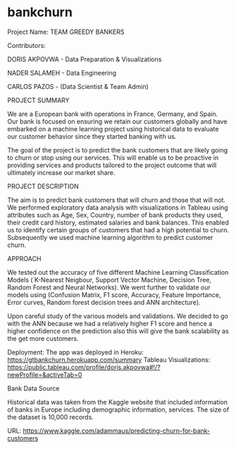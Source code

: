 # bankchurn
Project Name: TEAM GREEDY  BANKERS

Contributors:

DORIS AKPOVWA - Data Preparation & 
Visualizations

NADER SALAMEH - Data Engineering

CARLOS PAZOS - (Data Scientist & Team Admin)


PROJECT SUMMARY

We are a European bank with operations in France, Germany, and Spain. Our bank is focused on ensuring we retain our customers globally and have embarked on a machine learning project using historical data to evaluate our customer behavior since they started banking with us. 

The goal of the project is to predict the bank customers that are likely going to churn or stop using our services. This will enable us to be proactive in providing services and products tailored to the project outcome that will ultimately increase our market share. 


PROJECT DESCRIPTION 

The aim is to predict bank customers that will churn and those that will not. We performed exploratory data analysis with visualizations in Tableau using attributes such as Age, Sex, Country, number of bank products they used, their credit card history, estimated salaries and bank balances. This enabled us to identify certain groups of customers that had a high potential to churn.  Subsequently we used machine learning algorithm to predict customer churn.

APPROACH

We tested out the accuracy of five different Machine Learning Classification Models ( K-Nearest Neigbour, Support Vector Machine, Decision Tree, Random Forest and Neural Networks). We went further to validate our models using (Confusion Matrix, F1 score, Accuracy, Feature Importance, Error curves, Random forest decision trees and ANN architecture).

Upon careful study of the various models and validations. We decided to go with the ANN because we had a relatively higher F1 score and hence a higher confidence on the prediction also this will give the bank scalability as the get more customers.

Deployment:
The app was deployed in Heroku:
https://gtbankchurn.herokuapp.com/summary
Tableau Visualizations:
https://public.tableau.com/profile/doris.akpovwa#!/?newProfile=&activeTab=0

Bank Data Source

Historical data was taken from the Kaggle website that included information of banks in Europe including demographic information, services. The size of the dataset is 10,000 records.

URL: https://www.kaggle.com/adammaus/predicting-churn-for-bank-customers

